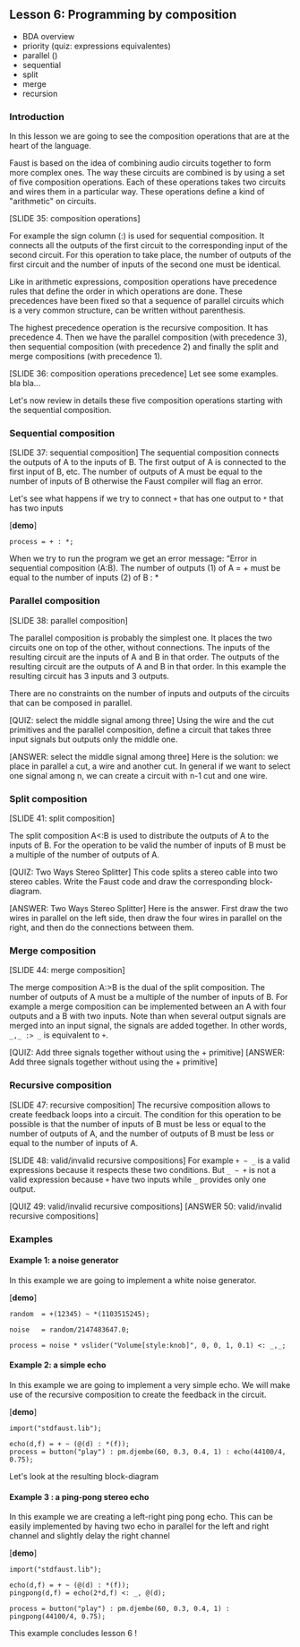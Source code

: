 
## Lesson 6: Programming by composition
- BDA overview
- priority (quiz: expressions equivalentes)
- parallel ()
- sequential
- split
- merge
- recursion

### Introduction
In this lesson we are going to see the composition operations that are at the heart of the language.

Faust is based on the idea of combining audio circuits together to form more complex ones. The way these circuits are combined is by using a set of five composition operations. Each of these operations takes two circuits and wires them in a particular way. These operations define a kind of "arithmetic" on circuits.

[SLIDE 35: composition operations]

For example the sign column (:) is used for sequential composition. It connects all the outputs of the first circuit to the corresponding input of the second circuit. For this operation to take place, the number of outputs of the first circuit and the number of inputs of the second one must be identical.

Like in arithmetic expressions, composition operations have precedence rules that define the order in which operations are done. These precedences have been fixed so that a sequence of parallel circuits which is a very common structure, can be written without parenthesis.

The highest precedence operation is the recursive composition. It has precedence 4. Then we have the parallel composition (with precedence 3), then sequential composition (with precedence 2) and finally the split and merge compositions (with precedence 1).

[SLIDE 36: composition operations precedence]
Let see some examples. bla bla...

Let's now review in details these five composition operations starting with the sequential composition.

### Sequential composition

[SLIDE 37: sequential composition]
The sequential composition connects the outputs of A to the inputs of B. The first output of A is connected to the first input of B, etc. The number of outputs of A must be equal to the number of inputs of B otherwise the Faust compiler will flag an error.

Let's see what happens if we try to connect `+` that has one output to `*` that has two inputs

[**demo**]

    process = + : *;


When we try to run the program we get an error message:
“Error in sequential composition (A:B).
The number of outputs (1) of A = + must be equal to the number of inputs (2) of B : *

### Parallel composition

[SLIDE 38: parallel composition]

The parallel composition is probably the simplest one. It places the two circuits one on top of the other, without connections. The inputs of the resulting circuit are the inputs of A and B in that order. The outputs of the resulting circuit are the outputs of A and B in that order. In this example the resulting circuit has 3 inputs and 3 outputs.

There are no constraints on the number of inputs and outputs of the circuits that can be composed in parallel.

[QUIZ: select the middle signal among three]
Using the wire and the cut primitives and the parallel composition, define a circuit that takes three input signals but outputs only the middle one.

[ANSWER: select the middle signal among three]
Here is the solution: we place in parallel a cut, a wire and another cut. In general if we want to select one signal among n, we can create a circuit with n-1 cut and one wire.

### Split composition

[SLIDE 41: split composition]

The split composition A<:B is used to distribute the outputs of A to the inputs of B.
For the operation to be valid the number of inputs of B must be a multiple of the number of outputs of A.

[QUIZ: Two Ways Stereo Splitter]
This code splits a stereo cable into two stereo cables. Write the Faust code and draw the corresponding block-diagram.

[ANSWER: Two Ways Stereo Splitter]
Here is the answer. First draw the two wires in parallel on the left side, then draw the four wires in parallel on the right, and then do the connections between them.


### Merge composition

[SLIDE 44: merge composition]

The merge composition A:>B is the dual of the split composition. The number of outputs of A must be a multiple of the number of inputs of B. For example a merge composition can be implemented between an A with four outputs and a B with two inputs. Note than when several output signals are merged into an input signal, the signals are added together. In other words, `_,_ :> _` is equivalent to `+`.

[QUIZ: Add three signals together without using the + primitive]
[ANSWER: Add three signals together without using the + primitive]


### Recursive composition

[SLIDE 47: recursive composition]
The recursive composition allows to create feedback loops into a circuit. The condition for this operation to be possible is that the number of inputs of B must be less or equal to the number of outputs of A, and the number of outputs of B must be less or equal to the number of inputs of A.

[SLIDE 48: valid/invalid recursive compositions]
For example `+ ~ _` is a valid expressions because it respects these two conditions. But `_ ~ +` is not a valid expression because  `+` have two inputs while `_` provides only one output.

[QUIZ 49: valid/invalid recursive compositions]
[ANSWER 50: valid/invalid recursive compositions]

### Examples

#### Example 1: a noise generator

In this example we are going to implement a white noise generator.

[**demo**]

    random  = +(12345) ~ *(1103515245);

    noise   = random/2147483647.0;

    process = noise * vslider("Volume[style:knob]", 0, 0, 1, 0.1) <: _,_;



#### Example 2: a simple echo

In this example we are going to implement a very simple echo. We will make use of the recursive composition to create the feedback in the circuit.

[**demo**]

    import("stdfaust.lib");

    echo(d,f) = + ~ (@(d) : *(f));
    process = button("play") : pm.djembe(60, 0.3, 0.4, 1) : echo(44100/4, 0.75);


Let's look at the resulting block-diagram

#### Example 3 : a ping-pong stereo echo
In this example we are creating a left-right ping pong echo. This can be easily implemented by having two echo in parallel for the left and right channel and slightly delay the right channel

[**demo**]

    import("stdfaust.lib");

    echo(d,f) = + ~ (@(d) : *(f));
    pingpong(d,f) = echo(2*d,f) <: _, @(d);

    process = button("play") : pm.djembe(60, 0.3, 0.4, 1) : pingpong(44100/4, 0.75);


This example concludes lesson 6 !



